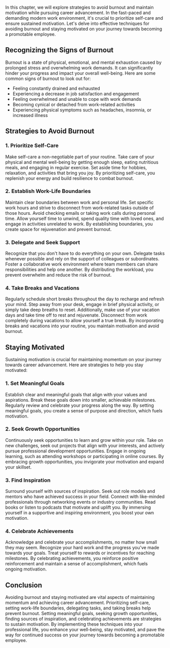 
In this chapter, we will explore strategies to avoid burnout and maintain motivation while pursuing career advancement. In the fast-paced and demanding modern work environment, it's crucial to prioritize self-care and ensure sustained motivation. Let's delve into effective techniques for avoiding burnout and staying motivated on your journey towards becoming a promotable employee.

**Recognizing the Signs of Burnout**
------------------------------------

Burnout is a state of physical, emotional, and mental exhaustion caused by prolonged stress and overwhelming work demands. It can significantly hinder your progress and impact your overall well-being. Here are some common signs of burnout to look out for:

* Feeling constantly drained and exhausted
* Experiencing a decrease in job satisfaction and engagement
* Feeling overwhelmed and unable to cope with work demands
* Becoming cynical or detached from work-related activities
* Experiencing physical symptoms such as headaches, insomnia, or increased illness

**Strategies to Avoid Burnout**
-------------------------------

### **1. Prioritize Self-Care**

Make self-care a non-negotiable part of your routine. Take care of your physical and mental well-being by getting enough sleep, eating nutritious meals, and engaging in regular exercise. Set aside time for hobbies, relaxation, and activities that bring you joy. By prioritizing self-care, you replenish your energy and build resilience to combat burnout.

### **2. Establish Work-Life Boundaries**

Maintain clear boundaries between work and personal life. Set specific work hours and strive to disconnect from work-related tasks outside of those hours. Avoid checking emails or taking work calls during personal time. Allow yourself time to unwind, spend quality time with loved ones, and engage in activities unrelated to work. By establishing boundaries, you create space for rejuvenation and prevent burnout.

### **3. Delegate and Seek Support**

Recognize that you don't have to do everything on your own. Delegate tasks whenever possible and rely on the support of colleagues or subordinates. Foster a collaborative work environment where team members can share responsibilities and help one another. By distributing the workload, you prevent overwhelm and reduce the risk of burnout.

### **4. Take Breaks and Vacations**

Regularly schedule short breaks throughout the day to recharge and refresh your mind. Step away from your desk, engage in brief physical activity, or simply take deep breaths to reset. Additionally, make use of your vacation days and take time off to rest and rejuvenate. Disconnect from work completely during vacations to allow yourself a true break. By incorporating breaks and vacations into your routine, you maintain motivation and avoid burnout.

**Staying Motivated**
---------------------

Sustaining motivation is crucial for maintaining momentum on your journey towards career advancement. Here are strategies to help you stay motivated:

### **1. Set Meaningful Goals**

Establish clear and meaningful goals that align with your values and aspirations. Break these goals down into smaller, achievable milestones. Regularly review and celebrate your progress along the way. By setting meaningful goals, you create a sense of purpose and direction, which fuels motivation.

### **2. Seek Growth Opportunities**

Continuously seek opportunities to learn and grow within your role. Take on new challenges, seek out projects that align with your interests, and actively pursue professional development opportunities. Engage in ongoing learning, such as attending workshops or participating in online courses. By embracing growth opportunities, you invigorate your motivation and expand your skillset.

### **3. Find Inspiration**

Surround yourself with sources of inspiration. Seek out role models and mentors who have achieved success in your field. Connect with like-minded professionals through networking events or industry communities. Read books or listen to podcasts that motivate and uplift you. By immersing yourself in a supportive and inspiring environment, you boost your own motivation.

### **4. Celebrate Achievements**

Acknowledge and celebrate your accomplishments, no matter how small they may seem. Recognize your hard work and the progress you've made towards your goals. Treat yourself to rewards or incentives for reaching milestones. By celebrating achievements, you reinforce positive reinforcement and maintain a sense of accomplishment, which fuels ongoing motivation.

**Conclusion**
--------------

Avoiding burnout and staying motivated are vital aspects of maintaining momentum and achieving career advancement. Prioritizing self-care, setting work-life boundaries, delegating tasks, and taking breaks help prevent burnout. Setting meaningful goals, seeking growth opportunities, finding sources of inspiration, and celebrating achievements are strategies to sustain motivation. By implementing these techniques into your professional life, you enhance your well-being, stay motivated, and pave the way for continued success on your journey towards becoming a promotable employee.
